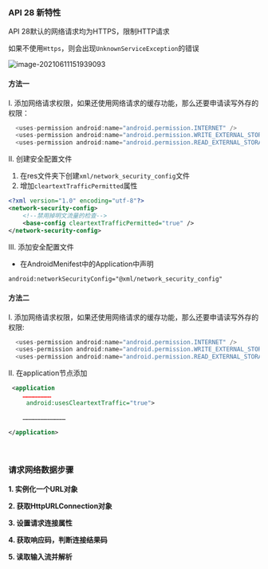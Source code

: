 



### API 28 新特性

API 28默认的网络请求均为HTTPS，限制HTTP请求

如果不使用`Https`，则会出现`UnknownServiceException`的错误

![image-20210611151939093](https://iqqcode-blog.oss-cn-beijing.aliyuncs.com/img-2021-befo/20210611151939.png)

#### 方法一

I. 添加网络请求权限，如果还使用网络请求的缓存功能，那么还要申请读写外存的权限：

```java
  <uses-permission android:name="android.permission.INTERNET" />
  <uses-permission android:name="android.permission.WRITE_EXTERNAL_STORAGE" />
  <uses-permission android:name="android.permission.READ_EXTERNAL_STORAGE" />
```

II. 创建安全配置文件

1. 在res文件夹下创建`xml/network_security_config`文件
2. 增加`cleartextTrafficPermitted`属性

```xml
<?xml version="1.0" encoding="utf-8"?>
<network-security-config>
    <!--禁用掉明文流量的检查-->
    <base-config cleartextTrafficPermitted="true" />
</network-security-config>
```

III. 添加安全配置文件

- 在AndroidMenifest中的Application中声明

```xml
android:networkSecurityConfig="@xml/network_security_config"
```

#### 方法二

I.  添加网络请求权限，如果还使用网络请求的缓存功能，那么还要申请读写外存的权限:

```java
  <uses-permission android:name="android.permission.INTERNET" />
  <uses-permission android:name="android.permission.WRITE_EXTERNAL_STORAGE" />
  <uses-permission android:name="android.permission.READ_EXTERNAL_STORAGE" />
```

II.  在application节点添加

```xml
 <application
    ……………………
     android:usesCleartextTraffic="true">
 
    ………………………………
 
</application>
```



<br>

### 请求网络数据步骤

**1. 实例化一个URL对象**

**2. 获取HttpURLConnection对象**

**3. 设置请求连接属性**

**4. 获取响应码，判断连接结果码**

**5. 读取输入流并解析**

